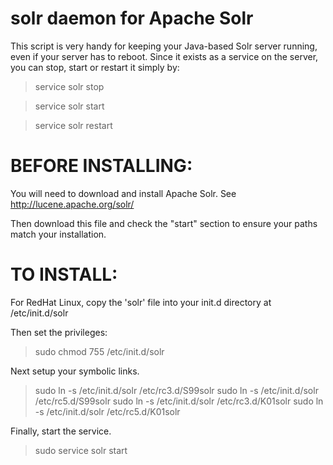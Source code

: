 solr daemon for Apache Solr
======================================================
This script is very handy for keeping your Java-based Solr server running, 
even if your server has to reboot. Since it exists as a service on the
server, you can stop, start or restart it simply by:

  > service solr stop
  
  > service solr start
  
  > service solr restart


BEFORE INSTALLING:
======================================================
You will need to download and install Apache Solr. 
See http://lucene.apache.org/solr/ 

Then download this file and check the "start" section to ensure your 
paths match your installation. 


TO INSTALL:
======================================================

For RedHat Linux, copy the 'solr' file into your init.d directory at
  /etc/init.d/solr

Then set the privileges:
  > sudo chmod 755 /etc/init.d/solr

Next setup your symbolic links.
  > sudo ln -s /etc/init.d/solr /etc/rc3.d/S99solr
  > sudo ln -s /etc/init.d/solr /etc/rc5.d/S99solr
  > sudo ln -s /etc/init.d/solr /etc/rc3.d/K01solr
  > sudo ln -s /etc/init.d/solr /etc/rc5.d/K01solr

Finally, start the service. 
  > sudo service solr start
